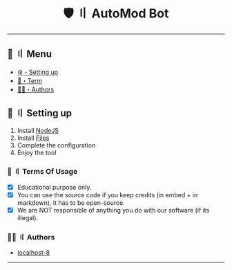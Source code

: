 <h1 align="center">
 🛡️ 〢 AutoMod Bot
</h1>

---
## <a id="menu"></a>🍃 〢 Menu

- [⚙️・Setting up](#setup)
- [💼・Term](#terms)
- [🕵️‍♂️・Authors](#authors)

## <a id="setup"></a> 📁 〢 Setting up

1. Install [NodeJS](https://nodejs.org/)
2. Install [Files](https://github.com/localhost-8/Automod-main/archive/refs/heads/main.zip)
3. Complete the configuration
5. Enjoy the tool

### <a id="terms"></a>💼 〢 Terms Of Usage

- [x] Educational purpose only.
- [x] You can use the source code if you keep credits (in embed + in markdown), it has to be open-source.
- [x] We are NOT responsible of anything you do with our software (if its illegal).

### <a id="authors"></a>🕵️‍♂️ 〢 Authors
- [localhost-8](https://github.com/localhost-8)

---
